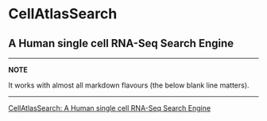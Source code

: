 # CellAtlasSearch
## A Human single cell RNA-Seq Search Engine


---
**NOTE**

It works with almost all markdown flavours (the below blank line matters).

---

[CellAtlasSearch: A Human single cell RNA-Seq Search Engine](http://cellatlassearch.iiitd.edu.in/cellatlassearch/index.php)
